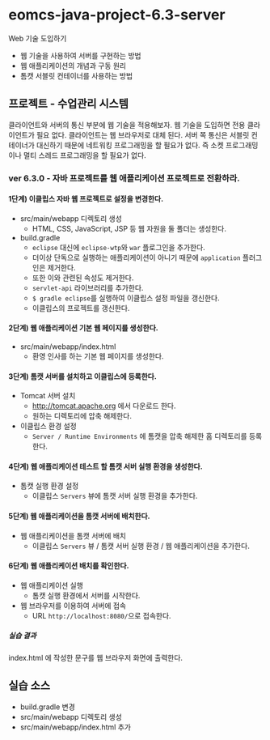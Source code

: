 # eomcs-java-project-6.3-server

Web 기술 도입하기

- 웹 기술을 사용하여 서버를 구현하는 방법
- 웹 애플리케이션의 개념과 구동 원리
- 톰캣 서블릿 컨테이너를 사용하는 방법

## 프로젝트 - 수업관리 시스템  

클라이언트와 서버의 통신 부분에 웹 기술을 적용해보자.
웹 기술을 도입하면 전용 클라이언트가 필요 없다.
클라이언트는 웹 브라우저로 대체 된다.
서버 쪽 통신은 서블릿 컨테이너가 대신하기 때문에 네트워킹 프로그래밍을 할 필요가 없다.
즉 소켓 프로그래밍이나 멀티 스레드 프로그래밍을 할 필요가 없다.


### ver 6.3.0 - 자바 프로젝트를 웹 애플리케이션 프로젝트로 전환하라.

#### 1단계) 이클립스 자바 웹 프로젝트로 설정을 변경한다.

- src/main/webapp 디렉토리 생성
    - HTML, CSS, JavaScript, JSP 등 웹 자원을 둘 폴더는 생성한다.
- build.gradle
    - `eclipse` 대신에 `eclipse-wtp`와 `war` 플로그인을 추가한다.
    - 더이상 단독으로 실행하는 애플리케이션이 아니기 때문에 `application` 플러그인은 제거한다.
    - 또한 이와 관련된 속성도 제거한다.
    - `servlet-api` 라이브러리를 추가한다.
    - `$ gradle eclipse`를 실행하여 이클립스 설정 파일을 갱신한다.
    - 이클립스의 프로젝트를 갱신한다.

#### 2단계) 웹 애플리케이션 기본 웹 페이지를 생성한다.

- src/main/webapp/index.html
    - 환영 인사를 하는 기본 웹 페이지를 생성한다.

#### 3단계) 톰캣 서버를 설치하고 이클립스에 등록한다.

- Tomcat 서버 설치
    - http://tomcat.apache.org 에서 다운로드 한다.
    - 원하는 디렉토리에 압축 해제한다.
- 이클립스 환경 설정
    - `Server / Runtime Environments` 에 톰캣을 압축 해제한 홈 디렉토리를 등록한다.

#### 4단계) 웹 애플리케이션 테스트 할 톰캣 서버 실행 환경을 생성한다.

- 톰캣 실행 환경 설정
    - 이클립스 `Servers` 뷰에 톰캣 서버 실행 환경을 추가한다.

#### 5단계) 웹 애플리케이션을 톰캣 서버에 배치한다.

- 웹 애플리케이션을 톰캣 서버에 배치
    - 이클립스 `Servers` 뷰 / 톰캣 서버 실행 환경 / 웹 애플리케이션을 추가한다.

#### 6단계) 웹 애플리케이션 배치를 확인한다.

- 웹 애플리케이션 실행
    - 톰캣 실행 환경에서 서버를 시작한다.
- 웹 브라우저를 이용하여 서버에 접속 
    - URL `http://localhost:8080/`으로 접속한다.

##### 실습 결과

index.html 에 작성한 문구를 웹 브라우저 화면에 출력한다.

## 실습 소스

- build.gradle 변경
- src/main/webapp 디렉토리 생성
- src/main/webapp/index.html 추가